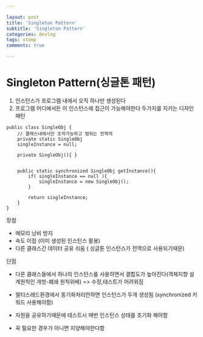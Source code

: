 ```yaml
---

layout: post
title: 'Singleton Pattern'
subtitle: 'Singleton Pattern'
categories: devlog
tags: stomp
comments: true

---
```


# Singleton Pattern(싱글톤 패턴)

1. 인스턴스가 프로그램 내에서 오직 하나만 생성된다
2. 프로그램 어디에서든 이 인스턴스에 접근이 가능해야한다
두가지를 지키는 디자인 패턴

```
public class SingleObj {
    // 클래스내에서만 조작가능하고 범위는 전역적
    private static SingleObj 
    singleInstance = null;

    private SingleObj(){ }


    public static synchronized SingleObj getInstance(){
        if( singleInstance == null ){
            singleInstance = new SingleObj();
        }

        return singleInstance;
    }
}
```


장점
- 메모리 낭비 방지
- 속도 이점 (이미 생성된 인스턴스 활용) 
- 다른 클래스간 데이터 공유 쉬움 ( 싱글톤 인스턴스가 전역으로 사용되기때문)

단점
- 다른 클래스들에서 하나의 인스턴스를 사용하면서 결합도가 높아진다(객체지향 설계원칙인 개방-폐쇄 원칙위배)
=> 수정,테스트가 어려워짐

- 멀티스레드환경에서 동기화처리안하면 인스턴스가 두개 생성됨 (synchronized 키워드 사용해야함)

- 자원을 공유하기때문에 테스트시 매번 인스턴스 상태를 초기화 해야함


* 꼭 필요한 경우가 아니면 지양해야한다함